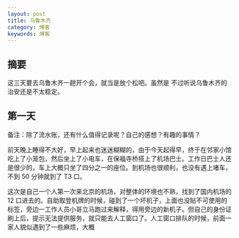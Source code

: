 ```yaml
---
layout: post
title: 乌鲁木齐
category: 博客
keywords: 博客
---
```


## 摘要
这三天要去乌鲁木齐一趟开个会，就当是放个松吧。虽然是
不过听说乌鲁木齐的治安还是不太稳定。

## 第一天

 备注：除了流水账，还有什么值得记录呢？自己的感想？有趣的事情？

前天晚上睡得不大好，早上起来也迷迷糊糊的，由于今天起得早，终于在邻家小馆吃上了小笼包，然后坐上了小电车，在保福寺桥搭上了机场巴士。工作日巴士人还是很少的，车上大概只坐了四分之一的座位。到机场也很顺利，也没有遇上堵车，不到 50 分钟就到了 T3 口。

这次是自己一个人第一次来北京的机场，对整体的环境也不熟，找到了国内机场的 12 口进去的。自助取登机牌的时候，碰到了一个坏机子，上面也没贴不可使用的标签，旁边一工作人员小哥立马跑过来解释，得用旁边的新机子。但自己的身份证刷上后，提示无法提供服务，就只能去人工窗口了。人工窗口排队的时候，前面一家人貌似遇到了一些麻烦，大概